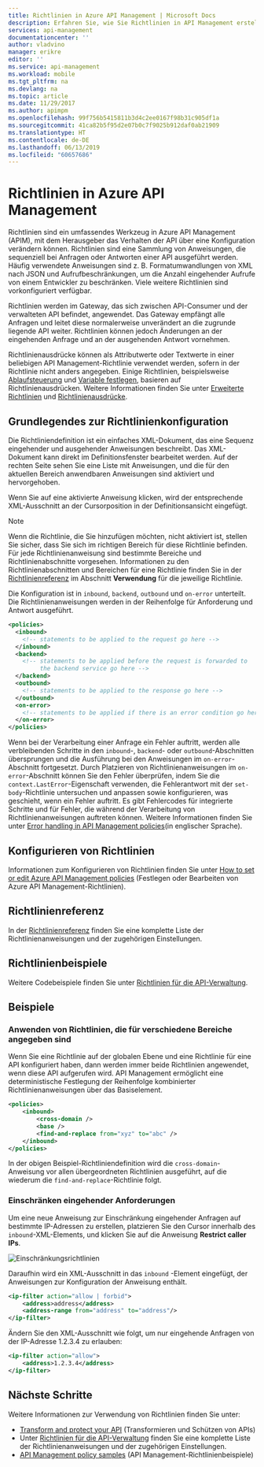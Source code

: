 ```yaml
---
title: Richtlinien in Azure API Management | Microsoft Docs
description: Erfahren Sie, wie Sie Richtlinien in API Management erstellen, bearbeiten und konfigurieren.
services: api-management
documentationcenter: ''
author: vladvino
manager: erikre
editor: ''
ms.service: api-management
ms.workload: mobile
ms.tgt_pltfrm: na
ms.devlang: na
ms.topic: article
ms.date: 11/29/2017
ms.author: apimpm
ms.openlocfilehash: 99f756b5415811b3d4c2ee0167f98b31c905df1a
ms.sourcegitcommit: 41ca82b5f95d2e07b0c7f9025b912daf0ab21909
ms.translationtype: HT
ms.contentlocale: de-DE
ms.lasthandoff: 06/13/2019
ms.locfileid: "60657686"
---
```

# <a name="policies-in-azure-api-management"></a>Richtlinien in Azure API Management

Richtlinien sind ein umfassendes Werkzeug in Azure API Management (APIM), mit dem Herausgeber das Verhalten der API über eine Konfiguration verändern können. Richtlinien sind eine Sammlung von Anweisungen, die sequenziell bei Anfragen oder Antworten einer API ausgeführt werden. Häufig verwendete Anweisungen sind z. B. Formatumwandlungen von XML nach JSON und Aufrufbeschränkungen, um die Anzahl eingehender Aufrufe von einem Entwickler zu beschränken. Viele weitere Richtlinien sind vorkonfiguriert verfügbar.

Richtlinien werden im Gateway, das sich zwischen API-Consumer und der verwalteten API befindet, angewendet. Das Gateway empfängt alle Anfragen und leitet diese normalerweise unverändert an die zugrunde liegende API weiter. Richtlinien können jedoch Änderungen an der eingehenden Anfrage und an der ausgehenden Antwort vornehmen.

Richtlinienausdrücke können als Attributwerte oder Textwerte in einer beliebigen API Management-Richtlinie verwendet werden, sofern in der Richtlinie nicht anders angegeben. Einige Richtlinien, beispielsweise [Ablaufsteuerung][Control flow] und [Variable festlegen][Set variable], basieren auf Richtlinienausdrücken. Weitere Informationen finden Sie unter [Erweiterte Richtlinien][Advanced policies] und [Richtlinienausdrücke][Policy expressions].

## <a name="sections"></a>Grundlegendes zur Richtlinienkonfiguration

Die Richtliniendefinition ist ein einfaches XML-Dokument, das eine Sequenz eingehender und ausgehender Anweisungen beschreibt. Das XML-Dokument kann direkt im Definitionsfenster bearbeitet werden. Auf der rechten Seite sehen Sie eine Liste mit Anweisungen, und die für den aktuellen Bereich anwendbaren Anweisungen sind aktiviert und hervorgehoben.

Wenn Sie auf eine aktivierte Anweisung klicken, wird der entsprechende XML-Ausschnitt an der Cursorposition in der Definitionsansicht eingefügt. 

> [!NOTE]
> Wenn die Richtlinie, die Sie hinzufügen möchten, nicht aktiviert ist, stellen Sie sicher, dass Sie sich im richtigen Bereich für diese Richtlinie befinden. Für jede Richtlinienanweisung sind bestimmte Bereiche und Richtlinienabschnitte vorgesehen. Informationen zu den Richtlinienabschnitten und Bereichen für eine Richtlinie finden Sie in der [Richtlinienreferenz][Policy Reference] im Abschnitt **Verwendung** für die jeweilige Richtlinie.
> 
> 

Die Konfiguration ist in `inbound`, `backend`, `outbound` und `on-error` unterteilt. Die Richtlinienanweisungen werden in der Reihenfolge für Anforderung und Antwort ausgeführt.

```xml
<policies>
  <inbound>
    <!-- statements to be applied to the request go here -->
  </inbound>
  <backend>
    <!-- statements to be applied before the request is forwarded to 
         the backend service go here -->
  </backend>
  <outbound>
    <!-- statements to be applied to the response go here -->
  </outbound>
  <on-error>
    <!-- statements to be applied if there is an error condition go here -->
  </on-error>
</policies> 
```

Wenn bei der Verarbeitung einer Anfrage ein Fehler auftritt, werden alle verbleibenden Schritte in den `inbound`-, `backend`- oder `outbound`-Abschnitten übersprungen und die Ausführung bei den Anweisungen im `on-error`-Abschnitt fortgesetzt. Durch Platzieren von Richtlinienanweisungen im `on-error`-Abschnitt können Sie den Fehler überprüfen, indem Sie die `context.LastError`-Eigenschaft verwenden, die Fehlerantwort mit der `set-body`-Richtlinie untersuchen und anpassen sowie konfigurieren, was geschieht, wenn ein Fehler auftritt. Es gibt Fehlercodes für integrierte Schritte und für Fehler, die während der Verarbeitung von Richtlinienanweisungen auftreten können. Weitere Informationen finden Sie unter [Error handling in API Management policies](/azure/api-management/api-management-error-handling-policies)(in englischer Sprache).

## <a name="scopes"></a>Konfigurieren von Richtlinien

Informationen zum Konfigurieren von Richtlinien finden Sie unter [How to set or edit Azure API Management policies](set-edit-policies.md) (Festlegen oder Bearbeiten von Azure API Management-Richtlinien).

## <a name="policy-reference"></a>Richtlinienreferenz

In der [Richtlinienreferenz](api-management-policy-reference.md) finden Sie eine komplette Liste der Richtlinienanweisungen und der zugehörigen Einstellungen.

## <a name="policy-samples"></a>Richtlinienbeispiele

Weitere Codebeispiele finden Sie unter [Richtlinien für die API-Verwaltung](policy-samples.md).

## <a name="examples"></a>Beispiele

### <a name="apply-policies-specified-at-different-scopes"></a>Anwenden von Richtlinien, die für verschiedene Bereiche angegeben sind

Wenn Sie eine Richtlinie auf der globalen Ebene und eine Richtlinie für eine API konfiguriert haben, dann werden immer beide Richtlinien angewendet, wenn diese API aufgerufen wird. API Management ermöglicht eine deterministische Festlegung der Reihenfolge kombinierter Richtlinienanweisungen über das Basiselement. 

```xml
<policies>
    <inbound>
        <cross-domain />
        <base />
        <find-and-replace from="xyz" to="abc" />
    </inbound>
</policies>
```

In der obigen Beispiel-Richtliniendefinition wird die `cross-domain`-Anweisung vor allen übergeordneten Richtlinien ausgeführt, auf die wiederum die `find-and-replace`-Richtlinie folgt. 

### <a name="restrict-incoming-requests"></a>Einschränken eingehender Anforderungen

Um eine neue Anweisung zur Einschränkung eingehender Anfragen auf bestimmte IP-Adressen zu erstellen, platzieren Sie den Cursor innerhalb des `inbound`-XML-Elements, und klicken Sie auf die Anweisung **Restrict caller IPs**.

![Einschränkungsrichtlinien][policies-restrict]

Daraufhin wird ein XML-Ausschnitt in das `inbound` -Element eingefügt, der Anweisungen zur Konfiguration der Anweisung enthält.

```xml
<ip-filter action="allow | forbid">
    <address>address</address>
    <address-range from="address" to="address"/>
</ip-filter>
```

Ändern Sie den XML-Ausschnitt wie folgt, um nur eingehende Anfragen von der IP-Adresse 1.2.3.4 zu erlauben:

```xml
<ip-filter action="allow">
    <address>1.2.3.4</address>
</ip-filter>
```

## <a name="next-steps"></a>Nächste Schritte

Weitere Informationen zur Verwendung von Richtlinien finden Sie unter:

+ [Transform and protect your API](transform-api.md) (Transformieren und Schützen von APIs)
+ Unter [Richtlinien für die API-Verwaltung](api-management-policy-reference.md) finden Sie eine komplette Liste der Richtlinienanweisungen und der zugehörigen Einstellungen.
+ [API Management policy samples](policy-samples.md) (API Management-Richtlinienbeispiele)   

[Policy Reference]: api-management-policy-reference.md
[Product]: api-management-howto-add-products.md
[API]: api-management-howto-add-products.md
[Operation]: api-management-howto-add-operations.md

[Advanced policies]: https://msdn.microsoft.com/library/azure/dn894085.aspx
[Control flow]: https://msdn.microsoft.com/library/azure/dn894085.aspx#choose
[Set variable]: https://msdn.microsoft.com/library/azure/dn894085.aspx#set_variable
[Policy expressions]: https://msdn.microsoft.com/library/azure/dn910913.aspx

[policies-restrict]: ./media/api-management-howto-policies/api-management-policies-restrict.png
